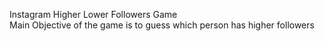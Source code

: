 Instagram Higher Lower Followers Game </br>
Main Objective of the game is to guess which person has higher followers
